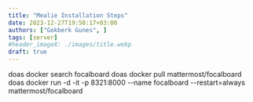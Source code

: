 ```yaml
---
title: "Mealie Installation Steps"
date: 2023-12-27T19:58:17+03:00
authors: ["Gokberk Gunes", ]
tags: [server]
#header_imageX: ./images/title.webp
draft: true
---
```

doas docker search focalboard
doas docker pull mattermost/focalboard
doas docker run -d -it -p 8321:8000 --name focalboard --restart=always mattermost/focalboard
